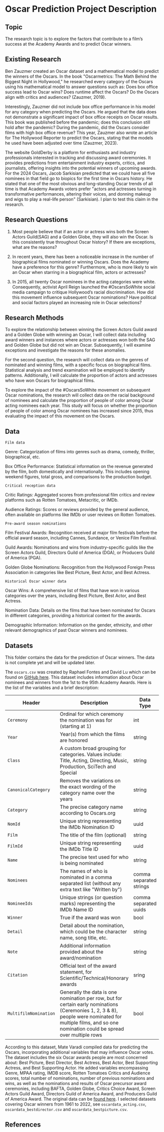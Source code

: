 # Oscar Prediction Project Description

## Topic
The research topic is to explore the factors that contribute to a film’s success at the Academy Awards and to predict Oscar winners.

## Existing Research
Ben Zauzmer created an Oscar dataset and a mathematical model to predict the winners of the Oscars. In the book "Oscarmetrics: The Math Behind the Biggest Night in Hollywood," he researched every category of the Oscars using his mathematical model to answer questions such as: Does box office success lead to Oscar wins? Does runtime affect the Oscars? Do the Oscars align with critics and audiences? (Zauzmer, 2019).

Interestingly, Zauzmer did not include box office performance in his model for any category when predicting the Oscars. He argued that the data does not demonstrate a significant impact of box office receipts on Oscar results. This book was published before the pandemic; does this conclusion still hold after the pandemic? During the pandemic, did the Oscars consider films with high box office revenue? This year, Zauzmer also wrote an article for The Hollywood Reporter to predict the Oscars, stating that the models he used have been adjusted over time (Zauzmer, 2023).

The website GoldDerby is a platform for enthusiasts and industry professionals interested in tracking and discussing award ceremonies. It provides predictions from entertainment industry experts, critics, and journalists, offering insights into the potential winners of upcoming awards. For the 2024 Oscars, Jacob Sarkisian predicted that we could have all five nominees in that field go to biopics for the first time in Oscars history. He stated that one of the most obvious and long-standing Oscar trends of all time is that Academy Awards voters prefer "actors and actresses turning in transformative performances, altering their voices, and donning makeup and wigs to play a real-life person" (Sarkisian). I plan to test this claim in the research.


## Research Questions
1. Most people believe that if an actor or actress wins both the Screen Actors Guild(SAG) and a Golden Globe, they will also win the Oscar. Is this consistently true throughout Oscar history? If there are exceptions, what are the reasons?

2. In recent years, there has been a noticeable increase in the number of biographical films nominated or winning Oscars. Does the Academy have a preference for this genre? Furthermore, who is more likely to win an Oscar when starring in a biographical film, actors or actresses?

3. In 2015, all twenty Oscar nominees in the acting categories were white. Consequently, activist April Reign launched the #OscarsSoWhite social media campaign to critique Hollywood’s racial discrimination. How did this movement influence subsequent Oscar nominations? Have political and social factors played an increasing role in Oscar selections?

## Research Methods
To explore the relationship between winning the Screen Actors Guild award and a Golden Globe with winning an Oscar, I will collect data including award winners and instances where actors or actresses won both the SAG and Golden Globe but did not win an Oscar. Subsequently, I will examine exceptions and investigate the reasons for these anomalies.

For the second question, the research will collect data on the genres of nominated and winning films, with a specific focus on biographical films. Statistical analysis and trend examination will be employed to identify patterns. Additionally, I will calculate the proportion of actors and actresses who have won Oscars for biographical films.

To explore the impact of the #OscarsSoWhite movement on subsequent Oscar nominations, the research will collect data on the racial background of nominees and calculate the proportion of people of color among Oscar acting nominees each year. This study will focus on whether the proportion of people of color among Oscar nominees has increased since 2015, thus evaluating the impact of this movement on the Oscars.

## Data
`Film data`

Genre: Categorization of films into genres such as drama, comedy, thriller, biographical, etc.

Box Office Performance: Statistical information on the revenue generated by the film, both domestically and internationally. This includes opening weekend figures, total gross, and comparisons to the production budget.
		
`Critical reception data`

Critic Ratings: Aggregated scores from professional film critics and review platforms such as Rotten Tomatoes, Metacritic, or IMDb.

Audience Ratings: Scores or reviews provided by the general audience, often available on platforms like IMDb or user reviews on Rotten Tomatoes.

`Pre-award season nominations`

Film Festival Awards: Recognition received at major film festivals before the official award season, including Cannes, Sundance, or Venice Film Festival.

Guild Awards: Nominations and wins from industry-specific guilds like the Screen Actors Guild, Directors Guild of America (DGA), or Producers Guild of America (PGA).

Golden Globe Nominations: Recognition from the Hollywood Foreign Press Association in categories like Best Picture, Best Actor, and Best Actress.

`Historical Oscar winner data`

Oscar Wins: A comprehensive list of films that have won in various categories over the years, including Best Picture, Best Actor, and Best Actress.

Nomination Data: Details on the films that have been nominated for Oscars in different categories, providing a historical context for the awards.

Demographic Information: Information on the gender, ethnicity, and other relevant demographics of past Oscar winners and nominees.

## Datasets
This folder contains the data for the prediction of Oscar winners. The data is not complete yet and will be updated later.

The `oscars.csv` was created by Raphael Fontes and David Lu which can be found on [GitHub here](https://github.com/DLu/oscar_data/blob/main/oscars.csv). 
This dataset includes information about Oscar nominees and winners from the 1st to the 95th Academy Awards. Here is the list of the variables and a brief description:


| Header       | Description                              | Data Type |
| ------------ | ---------------------------------------- | --------- |
| `Ceremony` | Ordinal for which ceremony the nomination was for (starting at 1)| int |
| `Year` | Year(s) from which the films are honored | string |
| `Class` | A custom broad grouping for categories. Values include: Title, Acting, Directing, Music, Production, SciTech and Special | string |
| `CanonicalCategory` | Removes the variations on the exact wording of the category name over the years | string |
| `Category` | The precise category name according to Oscars.org | string |
| `NomId` | Unique string representing the IMDb Nomination ID | uuid |
| `Film` | The title of the film (optional) | string |
| `FilmId` | Unique string representing the IMDb Title ID | uuid |
| `Name` | The precise text used for who is being nominated | string |
| `Nominees` | The names of who is nominated in a comma separated list (without any extra text like "Written by") | comma separated strings |
| `NomineeIds` | Unique strings (or question marks) representing the IMDb Name ID | comma separated uuids |
| `Winner` | True if the award was won | bool |
| `Detail` | Detail about the nomination, which could be the character name, song title, etc. | string |
| `Note` | Additional information provided about the award/nomination | string |
| `Citation` | Official text of the award statement, for Scientific/Technical/Honorary awards | sring |
| `MultifilmNomination` | Generally the data is one nomination per row, but for certain early nominations (Ceremonies 1, 2, 3 & 8), people were nominated for multiple films, and so one nomination could be spread over multiple rows | bool |


According to this dataset, Mate Varadi compiled data for predicting the Oscars, incorporating additional variables that may influence Oscar votes. The dataset includes the six Oscar awards people are most concerned about: Best Picture, Best Director, Best Actress, Best Actor, Best Supporting Actress, and Best Supporting Actor. He added variables encompassing Genre, MPAA rating, IMDB score, Rotten Tomatoes Critics and Audience scores, total number of nominations, number of previous nominations and wins, as well as the nominations and results of Oscar precursor award ceremonies, including BAFTA, Golden Globe, Critics Choice Award, Screen Actors Guild Award, Directors Guild of America Award, and Producers Guild of America Award. The original data can be [found here](https://github.com/MateVaradi/OscarPrediction/tree/main/data). I selected datasets covering Oscar winners from 1961 to 2022, see `oscardata_acting.csv`, `oscardata_bestdirector.csv` and `oscardata_bestpicture.csv`.


## References
